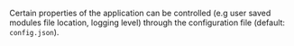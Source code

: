 Certain properties of the application can be controlled (e.g user saved modules file location, logging level) through the configuration file (default: `config.json`).
